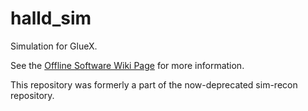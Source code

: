 # halld_sim
Simulation for GlueX.

See the [Offline Software Wiki Page](https://halldweb.jlab.org/wiki/index.php/GlueX_Offline_Software#Software_Packages) for more information.

This repository was formerly a part of the now-deprecated sim-recon repository.
